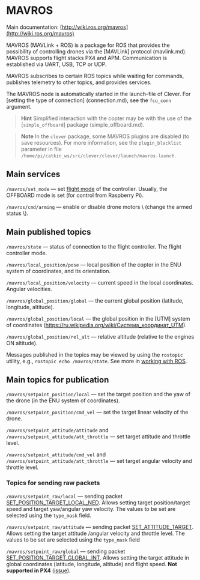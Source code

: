 # MAVROS

Main documentation: [http://wiki.ros.org/mavros](http://wiki.ros.org/mavros)

MAVROS \(MAVLink + ROS\) is a package for ROS that provides the possibility of controlling drones via the [MAVLink] protocol (mavlink.md). MAVROS supports flight stacks PX4 and APM. Communication is established via UART, USB, TCP or UDP.

MAVROS subscribes to certain ROS topics while waiting for commands, publishes telemetry to other topics, and provides services.

The MAVROS node is automatically started in the launch-file of Clever. For [setting the type of connection] (connection.md), see the `fcu_conn` argument.

> **Hint** Simplified interaction with the copter may be with the use of the [`simple_offboard`] package (simple_offboard.md).

<!-- -->

> **Note** In the `clever` package, some MAVROS plugins are disabled (to save resources). For more information, see the `plugin_blacklist` parameter in file `/home/pi/catkin_ws/src/clever/clever/launch/mavros.launch`.

## Main services

`/mavros/set_mode` — set [flight mode](modes.md) of the controller. Usually, the OFFBOARD mode is set \(for control from Raspberry Pi\).

`/mavros/cmd/arming` — enable or disable drone motors \\ (change the armed status \\).

## Main published topics

`/mavros/state` — status of connection to the flight controller. The flight controller mode.

`/mavros/local_position/pose` — local position of the copter in the ENU system of coordinates, and its orientation.

`/mavros/local_position/velocity` — current speed in the local coordinates. Angular velocities.

`/mavros/global_position/global` — the current global position \(latitude, longitude, altitude\).

`/mavros/global_position/local` — the global position in the [UTM] system of coordinates (https://ru.wikipedia.org/wiki/Система_координат_UTM).

`/mavros/global_position/rel_alt` — relative altitude \(relative to the engines ON altitude\).

Messages published in the topics may be viewed by using the `rostopic` utility, e.g., `rostopic echo /mavros/state`. See more in [working with ROS](ros.md).

## Main topics for publication

`/mavros/setpoint_position/local` — set the target position and the yaw of the drone \(in the ENU system of coordinates\).

`/mavros/setpoint_position/cmd_vel` — set the target linear velocity of the drone.

`/mavros/setpoint_attitude/attitude` and `/mavros/setpoint_attitude/att_throttle` — set target attitude and throttle level.

`/mavros/setpoint_attitude/cmd_vel` and `/mavros/setpoint_attitude/att_throttle` — set target angular velocity and throttle level.

### Topics for sending raw packets

`/mavros/setpoint_raw/local` — sending packet [SET\_POSITION\_TARGET\_LOCAL\_NED](https://pixhawk.ethz.ch/mavlink/#SET_POSITION_TARGET_LOCAL_NED). Allows setting target position/target speed and target yaw/angular yaw velocity. The values to be set are selected using the `type_mask` field.

`/mavros/setpoint_raw/attitude` — sending packet [SET\_ATTITUDE\_TARGET](https://pixhawk.ethz.ch/mavlink/#SET_ATTITUDE_TARGET). Allows setting the target attitude /angular velocity and throttle level. The values to be set are selected using the `type_mask` field

`/mavros/setpoint_raw/global` — sending packet [SET\_POSITION\_TARGET\_GLOBAL\_INT](https://pixhawk.ethz.ch/mavlink/#SET_POSITION_TARGET_GLOBAL_INT). Allows setting the target attitude in global coordinates \(latitude, longitude, altitude\) and flight speed. **Not supported in PX4** \([issue](https://github.com/PX4/Firmware/issues/7552)\).